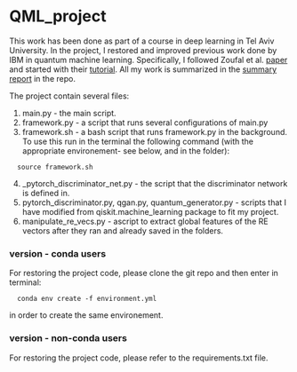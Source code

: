 # QML_project
This work has been done as part of a course in deep learning in Tel Aviv University. In the project, I restored and improved previous work done by IBM in quantum machine learning. Specifically, I followed Zoufal et al. [paper](https://arxiv.org/abs/1904.00043) and started with their [tutorial](https://github.com/Qiskit/qiskit-tutorials/blob/35ff38c7ffe004bf4f5f1f2e964feb4c88d32b58/tutorials/machine_learning/04_qgans_for_loading_random_distributions.ipynb). All my work is summarized in the [summary report](SummaryReport.pdf) in the repo.

The project contain several files:
1. main.py - the main script.
2. framework.py -  a script that runs several configurations of main.py
3. framework.sh - a bash script that runs framework.py in the background. To use this run in the terminal the following command (with the appropriate environement- see below, and in the folder):
```
  source framework.sh
```
4. _pytorch_discriminator_net.py - the script that the discriminator network is defined in.
5. pytorch_discriminator.py, qgan.py, quantum_generator.py - scripts that I have modified from qiskit.machine_learning package to fit my project.
6. manipulate_re_vecs.py -  ascript to extract global features of the RE vectors after they ran and already saved in the folders.

### version - conda users
For restoring the project code, please clone the git repo and then enter in terminal:
```
  conda env create -f environment.yml
```
in order to create the same environement.

### version - non-conda users
For restoring the project code, please refer to the requirements.txt file.


